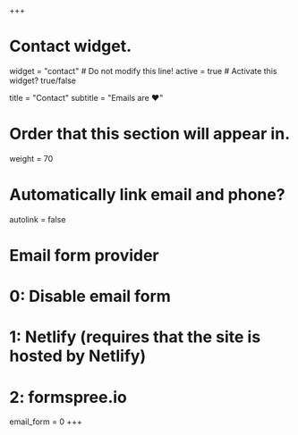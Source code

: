 +++
# Contact widget.
widget = "contact"  # Do not modify this line!
active = true  # Activate this widget? true/false

title = "Contact"
subtitle = "Emails are ❤️"

# Order that this section will appear in.
weight = 70

# Automatically link email and phone?
autolink = false

# Email form provider
#   0: Disable email form
#   1: Netlify (requires that the site is hosted by Netlify)
#   2: formspree.io
email_form = 0
+++

